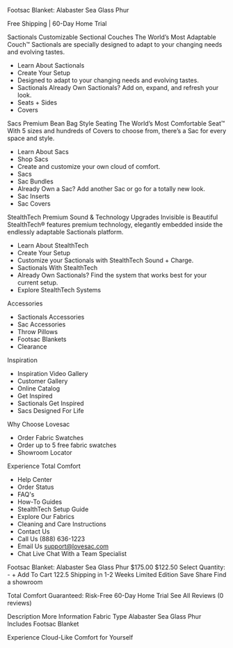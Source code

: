Footsac Blanket: Alabaster Sea Glass Phur

Free Shipping | 60-Day Home Trial

Sactionals Customizable Sectional Couches
The World’s Most Adaptable Couch™
Sactionals are specially designed to adapt to your changing needs and evolving tastes.
- Learn About Sactionals
- Create Your Setup
- Designed to adapt to your changing needs and evolving tastes.
- Sactionals Already Own Sactionals? Add on, expand, and refresh your look.
- Seats + Sides
- Covers

Sacs Premium Bean Bag Style Seating
The World’s Most Comfortable Seat™
With 5 sizes and hundreds of Covers to choose from, there’s a Sac for every space and style.
- Learn About Sacs
- Shop Sacs
- Create and customize your own cloud of comfort.
- Sacs
- Sac Bundles
- Already Own a Sac? Add another Sac or go for a totally new look.
- Sac Inserts
- Sac Covers

StealthTech Premium Sound & Technology Upgrades
Invisible is Beautiful
StealthTech® features premium technology, elegantly embedded inside the endlessly adaptable Sactionals platform.
- Learn About StealthTech
- Create Your Setup
- Customize your Sactionals with StealthTech Sound + Charge.
- Sactionals With StealthTech
- Already Own Sactionals? Find the system that works best for your current setup.
- Explore StealthTech Systems

Accessories
- Sactionals Accessories
- Sac Accessories
- Throw Pillows
- Footsac Blankets
- Clearance

Inspiration
- Inspiration Video Gallery
- Customer Gallery
- Online Catalog
- Get Inspired
- Sactionals Get Inspired
- Sacs Designed For Life

Why Choose Lovesac
- Order Fabric Swatches
- Order up to 5 free fabric swatches
- Showroom Locator

Experience Total Comfort
- Help Center
- Order Status
- FAQ's
- How-To Guides
- StealthTech Setup Guide
- Explore Our Fabrics
- Cleaning and Care Instructions
- Contact Us
- Call Us (888) 636-1223
- Email Us support@lovesac.com
- Chat Live Chat With a Team Specialist

Footsac Blanket: Alabaster Sea Glass Phur
$175.00 $122.50
Select Quantity: - +
Add To Cart
122.5 Shipping in 1-2 Weeks
Limited Edition
Save
Share
Find a showroom

Total Comfort Guaranteed: Risk-Free 60-Day Home Trial
See All Reviews (0 reviews)

Description
More Information
Fabric Type Alabaster Sea Glass Phur
Includes Footsac Blanket

Experience Cloud-Like Comfort for Yourself